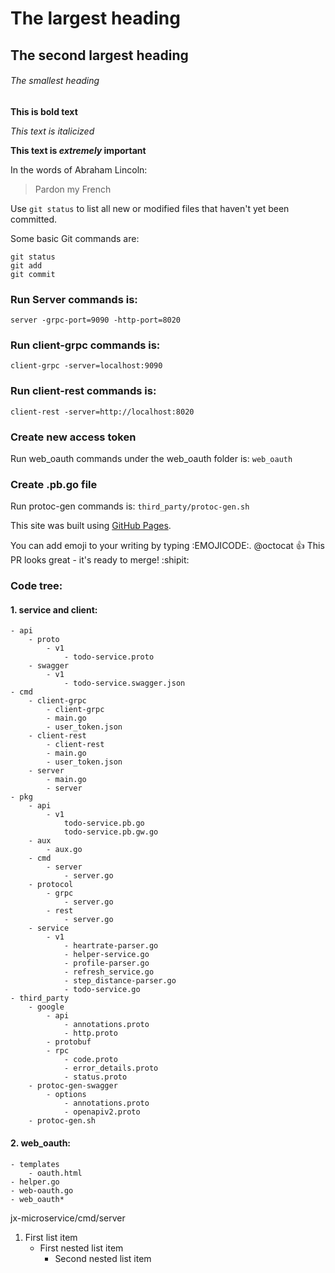 # The largest heading
## The second largest heading
###### The smallest heading

**This is bold text**

*This text is italicized*

**This text is _extremely_ important**

In the words of Abraham Lincoln:
> Pardon my French

Use `git status` to list all new or modified files that haven't yet been committed.

Some basic Git commands are:
```
git status
git add
git commit
```

### Run Server commands is:
`server -grpc-port=9090 -http-port=8020`

### Run client-grpc commands is:
`client-grpc -server=localhost:9090`

### Run client-rest commands is:
`client-rest -server=http://localhost:8020`


### Create new access token
Run web_oauth commands under the web_oauth folder is:
`web_oauth`


### Create .pb.go file
Run protoc-gen commands is:
`third_party/protoc-gen.sh`


This site was built using [GitHub Pages](https://pages.github.com/).

You can add emoji to your writing by typing :EMOJICODE:.
@octocat :+1: This PR looks great - it's ready to merge! :shipit:


### Code tree:

#### 1. service and client:
	- api
		- proto
			- v1
				- todo-service.proto
		- swagger
			- v1
				- todo-service.swagger.json
	- cmd
		- client-grpc
			- client-grpc
			- main.go
			- user_token.json
		- client-rest
			- client-rest
			- main.go
			- user_token.json
		- server
			- main.go
			- server
	- pkg
		- api
			- v1
				todo-service.pb.go
				todo-service.pb.gw.go
		- aux
			- aux.go
		- cmd
			- server
				- server.go
		- protocol
			- grpc
				- server.go
			- rest
				- server.go
		- service
			- v1
				- heartrate-parser.go
				- helper-service.go
				- profile-parser.go
				- refresh_service.go
				- step_distance-parser.go
				- todo-service.go
	- third_party
		- google
			- api
				- annotations.proto
				- http.proto
			- protobuf
			- rpc
				- code.proto
				- error_details.proto
				- status.proto
		- protoc-gen-swagger
			- options
				- annotations.proto
				- openapiv2.proto
		- protoc-gen.sh
	


#### 2. web_oauth:
	- templates
		- oauth.html
	- helper.go
	- web-oauth.go
	- web_oauth*


jx-microservice/cmd/server

1. First list item
	- First nested list item
		- Second nested list item